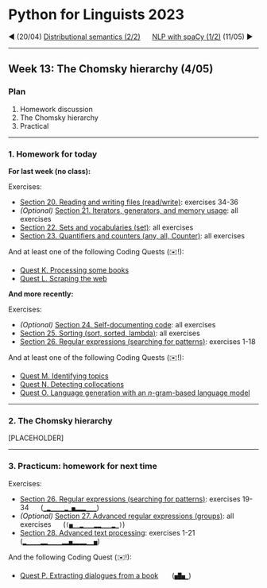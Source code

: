 
# Python for Linguists 2023

◄ (20/04) [Distributional semantics (2/2)](../classes/11_Distributional_semantics_2.md)&nbsp;&nbsp;&nbsp;&nbsp;&nbsp;&nbsp;[NLP with spaCy (1/2)](../classes/14_NLP_with_spaCy_1.md) (11/05) ►

-------

## Week 13: The Chomsky hierarchy (4/05)


### Plan
1. Homework discussion
2. The Chomsky hierarchy
3. Practical


-------

### 1. Homework for today

**For last week (no class):**

Exercises:
- [Section 20. Reading and writing files (read/write)](../exercises/20_reading_and_writing_files.md): exercises 34-36
- _(Optional)_ [Section 21. Iterators, generators, and memory usage](../exercises/21_iterators_and_generators.md): all exercises
- [Section 22. Sets and vocabularies (set)](../exercises/22_sets_and_vocabularies.md): all exercises
- [Section 23. Quantifiers and counters (any, all, Counter)](../exercises/23_quantifiers_and_counters.md): all exercises

And at least one of the following Coding Quests (✉️!):
- [Quest K. Processing some books](../quests/K_processing_some_books.md) 
- [Quest L. Scraping the web](../quests/L_scraping_the_web.md) 

**And more recently:**

Exercises:
- _(Optional)_ [Section 24. Self-documenting code](../exercises/24_self-documenting_code.md): all exercises
- [Section 25. Sorting (sort, sorted, lambda)](../exercises/25_sorting.md): all exercises
- [Section 26. Regular expressions (searching for patterns)](../exercises/26_regular_expressions.md): exercises 1-18

And at least one of the following Coding Quests (✉️!):
- [Quest M. Identifying topics](../quests/M_identifying_topics.md) 
- [Quest N. Detecting collocations](../quests/N_detecting_collocations.md) 
- [Quest O. Language generation with an _n_-gram-based language model](../quests/O_language_generation_with_an__n_-gram-based_language_model.md) 

-------

### 2. The Chomsky hierarchy

[PLACEHOLDER]

-------

### 3. Practicum: homework for next time

Exercises:
- [Section 26. Regular expressions (searching for patterns)](../exercises/26_regular_expressions.md): exercises 19-34&nbsp;&nbsp;&nbsp;&nbsp;&nbsp; (`▁▂▁▁▁▁▂▁▅▂▂▂▁▁▁`)
- _(Optional)_ [Section 27. Advanced regular expressions (groups)](../exercises/27_advanced_regular_expressions.md): all exercises&nbsp;&nbsp;&nbsp;&nbsp;&nbsp; (`(▅▁▁▂▁▁▁▂▂▁▁▁▂▁)`)
- [Section 28. Advanced text processing](../exercises/28_advanced_text_processing.md): exercises 1-21&nbsp;&nbsp;&nbsp;&nbsp;&nbsp; (`▂▁▁▁▁▂▂▁▁▁▁▂▂▅▂▂▂▂▁▁▅`)

And the following Coding Quest (✉️!):
- [Quest P. Extracting dialogues from a book](../quests/P_extracting_dialogues_from_a_book.md) &nbsp;&nbsp;&nbsp;&nbsp;&nbsp; (`▅█▅▁`)

